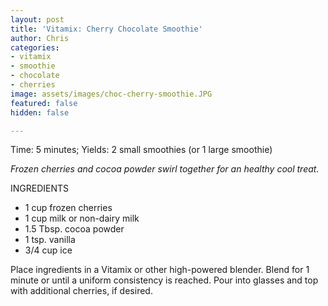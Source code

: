 ```yaml
---
layout: post
title: 'Vitamix: Cherry Chocolate Smoothie'
author: Chris
categories:
- vitamix
- smoothie
- chocolate
- cherries
image: assets/images/choc-cherry-smoothie.JPG
featured: false
hidden: false

---
```

Time: 5 minutes; Yields: 2 small smoothies (or 1 large smoothie)

_Frozen cherries and cocoa powder swirl together for an healthy cool treat._

INGREDIENTS

* 1 cup frozen cherries
* 1 cup milk or non-dairy milk
* 1.5 Tbsp. cocoa powder
* 1 tsp. vanilla
* 3/4 cup ice

Place ingredients in a Vitamix or other high-powered blender. Blend for 1 minute or until a uniform consistency is reached. Pour into glasses and top with additional cherries, if desired.